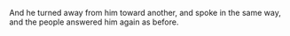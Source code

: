 And he turned away from him toward another, and spoke in the same way, and the people answered him again as before.
